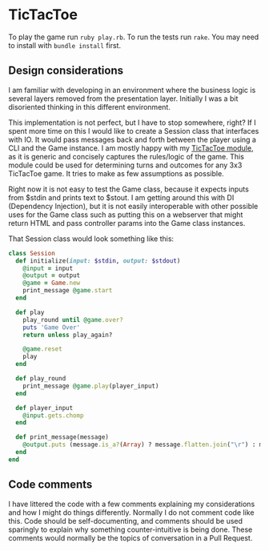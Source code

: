 # TicTacToe

To play the game run `ruby play.rb`.
To run the tests run `rake`. You may need to install with `bundle install` first.

## Design considerations

I am familiar with developing in an environment where the business logic is several layers removed from the presentation layer. Initially I was a bit disoriented thinking in this different environment.

This implementation is not perfect, but I have to stop somewhere, right? If I spent more time on this I would like to create a Session class that interfaces with IO. It would pass messages back and forth between the player using a CLI and the Game instance. I am mostly happy with my [TicTacToe module](./lib/tic_tac_toe.rb), as it is generic and concisely captures the rules/logic of the game. This module could be used for determining turns and outcomes for any 3x3 TicTacToe game. It tries to make as few assumptions as possible.

Right now it is not easy to test the Game class, because it expects inputs from $stdin and prints text to $stout. I am getting around this with DI (Dependency Injection), but it is not easily interoperable with other possible uses for the Game class such as putting this on a webserver that might return HTML and pass controller params into the Game class instances.

That Session class would look something  like this:

```ruby
class Session
  def initialize(input: $stdin, output: $stdout)
    @input = input
    @output = output
    @game = Game.new
    print_message @game.start
  end

  def play
    play_round until @game.over?
    puts 'Game Over'
    return unless play_again?

    @game.reset
    play
  end

  def play_round
    print_message @game.play(player_input)
  end

  def player_input
    @input.gets.chomp
  end

  def print_message(message)
    @output.puts (message.is_a?(Array) ? message.flatten.join("\r") : message).gsub(/^\s+/, '')
  end
end
```

## Code comments

I have littered the code with a few comments explaining my considerations and how I might do things differently. Normally I do not comment code like this. Code should be self-documenting, and comments should be used sparingly to explain why something counter-intuitive is being done. These comments would normally be the topics of conversation in a Pull Request.
